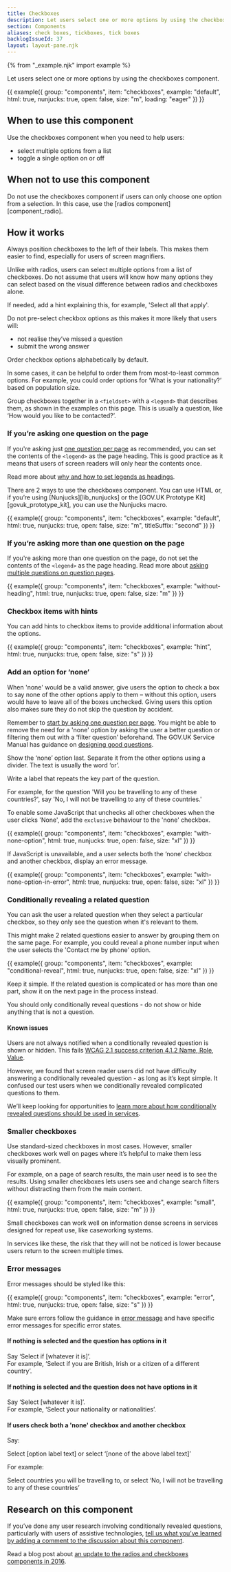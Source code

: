 ```yaml
---
title: Checkboxes
description: Let users select one or more options by using the checkboxes component
section: Components
aliases: check boxes, tickboxes, tick boxes
backlogIssueId: 37
layout: layout-pane.njk
---
```


{% from "_example.njk" import example %}

Let users select one or more options by using the checkboxes component.

{{ example({ group: "components", item: "checkboxes", example: "default", html: true, nunjucks: true, open: false, size: "m", loading: "eager" }) }}

## When to use this component

Use the checkboxes component when you need to help users:

- select multiple options from a list
- toggle a single option on or off

## When not to use this component

Do not use the checkboxes component if users can only choose one option from a selection. In this case, use the [radios component][component_radio].

## How it works

Always position checkboxes to the left of their labels. This makes them easier to find, especially for users of screen magnifiers.

Unlike with radios, users can select multiple options from a list of checkboxes. Do not assume that users will know how many options they can select based on the visual difference between radios and checkboxes alone.

If needed, add a hint explaining this, for example, 'Select all that apply'.

Do not pre-select checkbox options as this makes it more likely that users will:

- not realise they’ve missed a question
- submit the wrong answer

Order checkbox options alphabetically by default.

In some cases, it can be helpful to order them from most-to-least common options. For example, you could order options for ‘What is your nationality?’ based on population size.

Group checkboxes together in a `<fieldset>` with a `<legend>` that describes them, as shown in the examples on this page. This is usually a question, like ‘How would you like to be contacted?’.

### If you’re asking one question on the page

If you're asking just [one question per page](/patterns/question-pages/#start-by-asking-one-question-per-page) as recommended, you can set the contents of the `<legend>` as the page heading. This is good practice as it means that users of screen readers will only hear the contents once.

Read more about [why and how to set legends as headings](/get-started/labels-legends-headings/).

There are 2 ways to use the checkboxes component. You can use HTML or, if you’re using [Nunjucks][lib_nunjucks] or the [GOV.UK Prototype Kit][govuk_prototype_kit], you can use the Nunjucks macro.

{{ example({ group: "components", item: "checkboxes", example: "default", html: true, nunjucks: true, open: false, size: "m", titleSuffix: "second" }) }}

### If you’re asking more than one question on the page

If you're asking more than one question on the page, do not set the contents of the `<legend>` as the page heading. Read more about [asking multiple questions on question pages](/patterns/question-pages/#asking-multiple-questions-on-a-page).

{{ example({ group: "components", item: "checkboxes", example: "without-heading", html: true, nunjucks: true, open: false, size: "m" }) }}

### Checkbox items with hints

You can add hints to checkbox items to provide additional information about the options.

{{ example({ group: "components", item: "checkboxes", example: "hint", html: true, nunjucks: true, open: false, size: "s" }) }}

### Add an option for ‘none’

When 'none' would be a valid answer, give users the option to check a box to say none of the other options apply to them – without this option, users would have to leave all of the boxes unchecked. Giving users this option also makes sure they do not skip the question by accident.

Remember to [start by asking one question per page](/patterns/question-pages/#start-by-asking-one-question-per-page). You might be able to remove the need for a 'none' option by asking the user a better question or filtering them out with a ‘filter question’ beforehand. The GOV.UK Service Manual has guidance on [designing good questions](https://www.gov.uk/service-manual/design/designing-good-questions).

Show the ‘none’ option last. Separate it from the other options using a divider. The text is usually the word ‘or’.

Write a label that repeats the key part of the question.

For example, for the question 'Will you be travelling to any of these countries?', say 'No, I will not be travelling to any of these countries.'

To enable some JavaScript that unchecks all other checkboxes when the user clicks 'None', add the `exclusive` behaviour to the 'none' checkbox.

{{ example({ group: "components", item: "checkboxes", example: "with-none-option", html: true, nunjucks: true, open: false, size: "xl" }) }}

If JavaScript is unavailable, and a user selects both the ‘none’ checkbox and another checkbox, display an error message.

{{ example({ group: "components", item: "checkboxes", example: "with-none-option-in-error", html: true, nunjucks: true, open: false, size: "xl" }) }}

### Conditionally revealing a related question

You can ask the user a related question when they select a particular checkbox, so they only see the question when it's relevant to them.

This might make 2 related questions easier to answer by grouping them on the same page. For example, you could reveal a phone number input when the user selects the 'Contact me by phone' option.

{{ example({ group: "components", item: "checkboxes", example: "conditional-reveal", html: true, nunjucks: true, open: false, size: "xl" }) }}

Keep it simple. If the related question is complicated or has more than one part, show it on the next page in the process instead.

You should only conditionally reveal questions - do not show or hide anything that is not a question.

#### Known issues

Users are not always notified when a conditionally revealed question is shown or hidden. This fails [WCAG 2.1 success criterion 4.1.2 Name, Role, Value](https://www.w3.org/WAI/WCAG21/Understanding/name-role-value.html).

However, we found that screen reader users did not have difficulty answering a conditionally revealed question - as long as it’s kept simple. It confused our test users when we conditionally revealed complicated questions to them.

We’ll keep looking for opportunities to [learn more about how conditionally revealed questions should be used in services](https://github.com/alphagov/govuk-design-system-backlog/issues/37).

### Smaller checkboxes

Use standard-sized checkboxes in most cases. However, smaller checkboxes work well on pages where it’s helpful to make them less visually prominent.

For example, on a page of search results, the main user need is to see the results. Using smaller checkboxes lets users see and change search filters without distracting them from the main content.

{{ example({ group: "components", item: "checkboxes", example: "small", html: true, nunjucks: true, open: false, size: "m" }) }}

Small checkboxes can work well on information dense screens in services designed for repeat use, like caseworking systems.

In services like these, the risk that they will not be noticed is lower because users return to the screen multiple times.

### Error messages

Error messages should be styled like this:

{{ example({ group: "components", item: "checkboxes", example: "error", html: true, nunjucks: true, open: false, size: "s" }) }}

Make sure errors follow the guidance in [error message](/components/error-message/) and have specific error messages for specific error states.

#### If nothing is selected and the question has options in it

Say ‘Select if [whatever it is]’.<br>
For example, ‘Select if you are British, Irish or a citizen of a different country’.

#### If nothing is selected and the question does not have options in it

Say ‘Select [whatever it is]’.<br>
For example, ‘Select your nationality or nationalities’.

#### If users check both a 'none' checkbox and another checkbox

Say:

<div class="govuk-inset-text">Select [option label text] or select ‘[none of the above label text]’</div>

For example:

<div class="govuk-inset-text">Select countries you will be travelling to, or select ‘No, I will not be travelling to any of these countries’</div>

## Research on this component

If you’ve done any user research involving conditionally revealed questions, particularly with users of assistive technologies, [tell us what you’ve learned by adding a comment to the discussion about this component](https://github.com/alphagov/govuk-design-system-backlog/issues/37).

Read a blog post about [an update to the radios and checkboxes components in 2016](https://designnotes.blog.gov.uk/2016/11/30/weve-updated-the-radios-and-checkboxes-on-gov-uk/).

